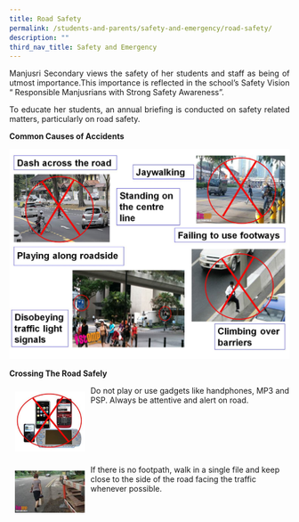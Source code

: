 ```yaml
---
title: Road Safety
permalink: /students-and-parents/safety-and-emergency/road-safety/
description: ""
third_nav_title: Safety and Emergency
---
```

<p style="text-align: justify;">Manjusri Secondary views the safety of her students and staff as being of utmost importance.This importance is reflected in the school’s Safety Vision “ Responsible Manjusrians with Strong Safety Awareness”.</p>

<p style="text-align: justify;">To educate her students, an annual briefing is conducted on safety related matters, particularly on road safety.</p>

**Common Causes of Accidents**

![](/images/Students%20and%20Parents/Safety%20and%20Emergency/Road%20safety/safe1.jpg)

**Crossing The Road Safely**

<img src="/images/Students%20and%20Parents/Safety%20and%20Emergency/Road%20safety/safe1b.jpg" style="width:25%; float:left; padding:10px">Do not play or use gadgets like handphones, MP3 and PSP. Always be attentive and alert on road.<br clear="left">



<img src="/images/Students%20and%20Parents/Safety%20and%20Emergency/Road%20safety/safe1c.jpg" style="width:25%; float:left; padding:10px">If there is no footpath, walk in a single file and keep close to the side of the road facing the traffic whenever possible.<br clear="left">